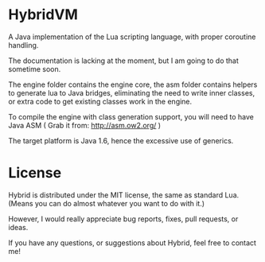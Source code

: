 HybridVM
========

A Java implementation of the Lua scripting language, with proper coroutine handling.

The documentation is lacking at the moment, but I am going to do that sometime soon.


The engine folder contains the engine core, the asm folder contains helpers to
generate lua to Java bridges, eliminating the need to write inner classes, or
extra code to get existing classes work in the engine.

To compile the engine with class generation support, you will need to have Java ASM
( Grab it from: http://asm.ow2.org/ )

The target platform is Java 1.6, hence the excessive use of generics.

License
=======

Hybrid is distributed under the MIT license, the same as standard Lua. 
(Means you can do almost whatever you want to do with it.)

However, I would really appreciate bug reports, fixes, pull requests, or ideas.

If you have any questions, or suggestions about Hybrid, feel free to contact me!

